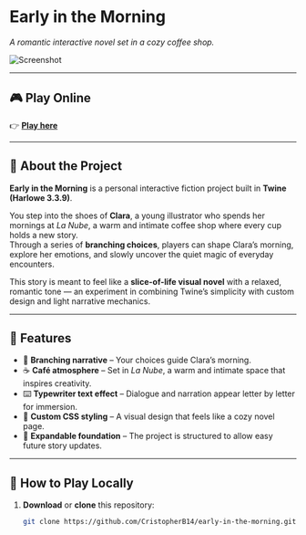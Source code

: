 # Early in the Morning

_A romantic interactive novel set in a cozy coffee shop._

![Screenshot](docs/screenshot.png)

---

## 🎮 Play Online

👉 [**Play here**](https://CristopherB14.github.io/createYourStory/)

---

## 📖 About the Project

**Early in the Morning** is a personal interactive fiction project built in **Twine (Harlowe 3.3.9)**.  

You step into the shoes of **Clara**, a young illustrator who spends her mornings at *La Nube*, a warm and intimate coffee shop where every cup holds a new story.  
Through a series of **branching choices**, players can shape Clara’s morning, explore her emotions, and slowly uncover the quiet magic of everyday encounters.

This story is meant to feel like a **slice-of-life visual novel** with a relaxed, romantic tone — an experiment in combining Twine’s simplicity with custom design and light narrative mechanics.

---

## 🌟 Features

- 📖 **Branching narrative** – Your choices guide Clara’s morning.  
- ☕ **Café atmosphere** – Set in *La Nube*, a warm and intimate space that inspires creativity.  
- ⌨️ **Typewriter text effect** – Dialogue and narration appear letter by letter for immersion.  
- 🎨 **Custom CSS styling** – A visual design that feels like a cozy novel page.  
- 🌱 **Expandable foundation** – The project is structured to allow easy future story updates.

---

## 🚀 How to Play Locally

1. **Download** or **clone** this repository:
   ```bash
   git clone https://github.com/CristopherB14/early-in-the-morning.git
